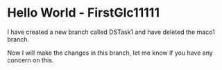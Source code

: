# Hello World -  FirstGIc11111

I have created a new branch called DSTask1 and have deleted the maco1 branch.

Now I will make the changes in this branch, let me know if you have any concern on this.
